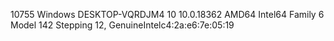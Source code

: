 10755 Windows DESKTOP-VQRDJM4 10 10.0.18362 AMD64 Intel64 Family 6 Model 142 Stepping 12, GenuineIntelc4:2a:e6:7e:05:19